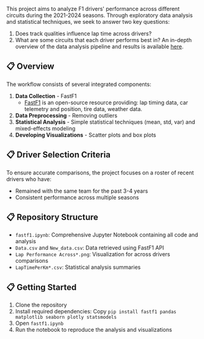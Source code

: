 This project aims to analyze F1 drivers' performance across different circuits during the 2021-2024 seasons. Through exploratory data analysis and statistical techniques, we seek to answer two key questions:
1. Does track qualities influence lap time across drivers?
2. What are some circuits that each driver performs best in?
An in-depth overview of the data analysis pipeline and results is available [here](https://blaketrn.notion.site/A-Simple-F1-Drivers-Performance-Analysis-1c1b8fab88a780e9bed4e9c02eadbbe6).

## 📋 Overview
The workflow consists of several integrated components:
1. **Data Collection** - FastF1
   - [FastF1](https://github.com/theOehrly/Fast-F1) is an open-source resource providing: lap timing data, car telemetry and position, tire data, weather data.
3. **Data Preprocessing** - Removing outliers
4. **Statistical Analysis** - Simple statistical techniques (mean, std, var) and mixed-effects modeling
5. **Developing Visualizations** - Scatter plots and box plots

## 📋 Driver Selection Criteria
To ensure accurate comparisons, the project focuses on a roster of recent drivers who have:
- Remained with the same team for the past 3-4 years
- Consistent performance across multiple seasons

## 📋 Repository Structure
- ```fastf1.ipynb```: Comprehensive Jupyter Notebook containing all code and analysis
- ```Data.csv``` and ```New_data.csv```: Data retrieved using FastF1 API
- ```Lap Performance Across*.png```: Visualization for across drivers comparisons
- ```LapTimePerKm*.csv```: Statistical analysis summaries

## 📋 Getting Started
1. Clone the repository
2. Install required dependencies: Copy ```pip install fastf1 pandas matplotlib seaborn plotly statsmodels```
3. Open ```fastf1.ipynb```
4. Run the notebook to reproduce the analysis and visualizations


